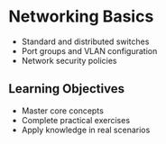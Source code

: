 # Networking Basics
- Standard and distributed switches
- Port groups and VLAN configuration
- Network security policies

## Learning Objectives
- Master core concepts
- Complete practical exercises
- Apply knowledge in real scenarios
